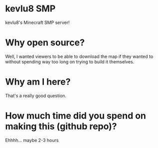 # kevlu8 SMP
kevlu8's Minecraft SMP server!

# Why open source?

Well, I wanted viewers to be able to download the map if they wanted to without spending way too long on trying to build it themselves.

# Why am I here?

That's a really good question.

# How much time did you spend on making this (github repo)?

Ehhhh... maybe 2-3 hours
